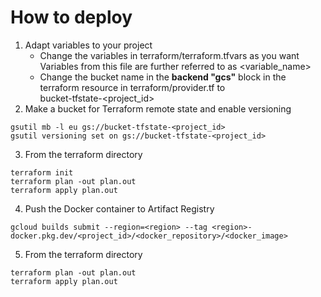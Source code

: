 # How to deploy
1. Adapt variables to your project 
   * Change the variables in terraform/terraform.tfvars as you want \
 Variables from this file are further referred to as <variable_name>
   * Change the bucket name in the **backend "gcs"** block in the terraform resource in terraform/provider.tf to \
 bucket-tfstate-<project_id>
2. Make a bucket for Terraform remote state and enable versioning
```commandline
gsutil mb -l eu gs://bucket-tfstate-<project_id>
gsutil versioning set on gs://bucket-tfstate-<project_id>
```
3. From the terraform directory
 ```commandline
terraform init
terraform plan -out plan.out
terraform apply plan.out 
```
4. Push the Docker container to Artifact Registry
```commandline
gcloud builds submit --region=<region> --tag <region>-docker.pkg.dev/<project_id>/<docker_repository>/<docker_image>
```
5. From the terraform directory
```commandline
terraform plan -out plan.out
terraform apply plan.out 
```